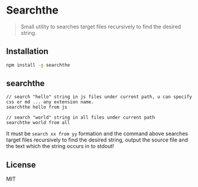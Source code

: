 # Searchthe

> Small utility to searches target files recursively to find the desired string.


## Installation

``` bash
npm install -g searchthe
```

## searchthe

```
// search "hello" string in js files under current path, u can specify css or md ... any extension name.
searchthe hello from js 

// search "world" string in all files under current path
searchthe world from all 

```

It must be `search xx from yy` formation and the command above searches target files recursively to find the desired string, output the source file and the text which the string occurs in to stdout!


## License

  MIT
